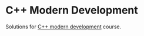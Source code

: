 # C++ Modern Development

Solutions for [C++ modern development](https://www.coursera.org/specializations/c-plus-plus-modern-development) course.
